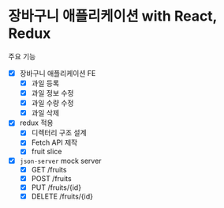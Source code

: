 # 장바구니 애플리케이션 with React, Redux

주요 기능

- [x] 장바구니 애플리케이션 FE
  - [x] 과일 등록
  - [x] 과일 정보 수정
  - [x] 과일 수량 수정
  - [x] 과일 삭제
  
- [x] redux 적용
  - [x] 디렉터리 구조 설계
  - [x] Fetch API 제작
  - [x] fruit slice

- [x] `json-server` mock server
  - [x] GET /fruits
  - [x] POST /fruits
  - [x] PUT /fruits/{id}
  - [x] DELETE /fruits/{id}